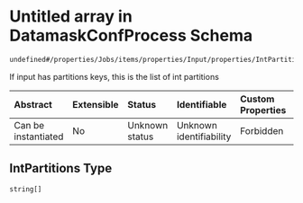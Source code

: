# Untitled array in DatamaskConfProcess Schema

```txt
undefined#/properties/Jobs/items/properties/Input/properties/IntPartitions
```

If input has partitions keys, this is the list of int partitions

| Abstract            | Extensible | Status         | Identifiable            | Custom Properties | Additional Properties | Access Restrictions | Defined In                                                                |
| :------------------ | :--------- | :------------- | :---------------------- | :---------------- | :-------------------- | :------------------ | :------------------------------------------------------------------------ |
| Can be instantiated | No         | Unknown status | Unknown identifiability | Forbidden         | Allowed               | none                | [datamask.schema.json\*](out/datamask.schema.json "open original schema") |

## IntPartitions Type

`string[]`
